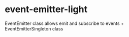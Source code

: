 # event-emitter-light
EventEmitter class allows emit and subscribe to events + EventEmitterSingleton class
